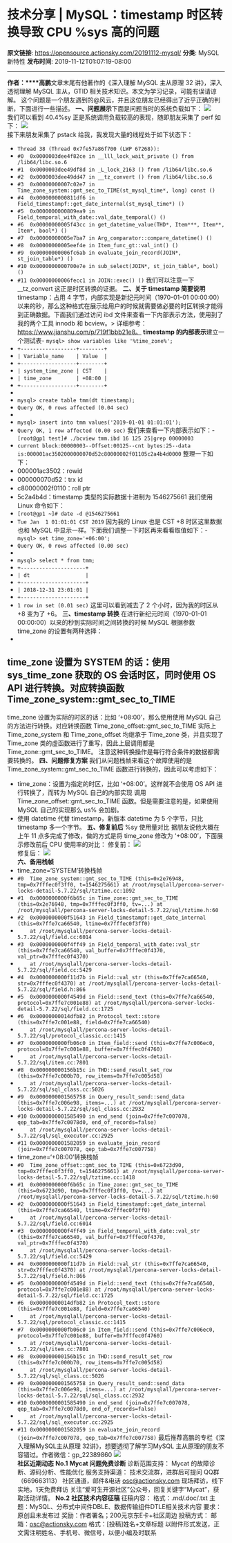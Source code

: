 # 技术分享 | MySQL：timestamp 时区转换导致 CPU %sys 高的问题

**原文链接**: https://opensource.actionsky.com/20191112-mysql/
**分类**: MySQL 新特性
**发布时间**: 2019-11-12T01:07:19-08:00

---

**作者：****高鹏**文章末尾有他著作的《深入理解 MySQL 主从原理 32 讲》，深入透彻理解 MySQL 主从，GTID 相关技术知识。本文为学习记录，可能有误请谅解。
这个问题是一个朋友遇到的@风云，并且这位朋友已经得出了近乎正确的判断，下面进行一些描述。
**一、问题展示**下面是问题当时的系统负载如下：
![](.img/6ab94fab.jpg)											
我们可以看到 40.4%sy 正是系统调用负载较高的表现，随即朋友采集了 perf 如下：
![](.img/0d643c2a.jpg)											
接下来朋友采集了 pstack 给我，我发现大量的线程处于如下状态下：
- `Thread 38 (Thread 0x7fe57a86f700 (LWP 67268)):`
- `#0  0x0000003dee4f82ce in __lll_lock_wait_private () from /lib64/libc.so.6`
- `#1  0x0000003dee49df8d in _L_lock_2163 () from /lib64/libc.so.6`
- `#2  0x0000003dee49dd47 in __tz_convert () from /lib64/libc.so.6`
- `#3  0x00000000007c02e7 in Time_zone_system::gmt_sec_to_TIME(st_mysql_time*, long) const ()`
- `#4  0x0000000000811df6 in Field_timestampf::get_date_internal(st_mysql_time*) ()`
- `#5  0x0000000000809ea9 in Field_temporal_with_date::val_date_temporal() ()`
- `#6  0x00000000005f43cc in get_datetime_value(THD*, Item***, Item**, Item*, bool*) ()`
- `#7  0x00000000005e7ba7 in Arg_comparator::compare_datetime() ()`
- `#8  0x00000000005eef4e in Item_func_gt::val_int() ()`
- `#9  0x00000000006fc6ab in evaluate_join_record(JOIN*, st_join_table*) ()`
- `#10 0x0000000000700e7e in sub_select(JOIN*, st_join_table*, bool) ()`
- `#11 0x00000000006fecc1 in JOIN::exec() ()`
我们可以注意一下 __tz_convert 这正是时区转换的证据。
**二、关于 timestamp 简要说明**timestamp：占用 4 字节，内部实现是新纪元时间（1970-01-01 00:00:00）以来的秒，那么这种格式在展示给用户的时候就需要做必要的时区转换才能得到正确数据。下面我们通过访问 ibd 文件来查看一下内部表示方法，使用到了我的两个工具 innodb 和 bcview。> 详细参考：https://www.jianshu.com/p/719f1bbb21e8。
**timestamp 的内部表示**建立一个测试表- `mysql> show variables like '%time_zone%';`
- `+------------------+--------+`
- `| Variable_name    | Value  |`
- `+------------------+--------+`
- `| system_time_zone | CST    |`
- `| time_zone        | +08:00 |`
- `+------------------+--------+`
- 
- `mysql> create table tmm(dt timestamp);`
- `Query OK, 0 rows affected (0.04 sec)`
- 
- `mysql> insert into tmm values('2019-01-01 01:01:01');`
- `Query OK, 1 row affected (0.00 sec)`
我们来查看一下内部表示如下：- `[root@gp1 test]# ./bcview tmm.ibd 16 125 25|grep 00000003`
- `current block:00000003--Offset:00125--cnt bytes:25--data is:000001ac3502000000070d52c80000002f01105c2a4b4d0000`
整理一下如下：
- 000001ac3502：rowid
- 000000070d52：trx id
- c80000002f0110：roll ptr
- 5c2a4b4d：timestamp 类型的实际数据十进制为 1546275661
我们使用 Linux 命令如下：
- `[root@gp1 ~]# date -d @1546275661`
- `Tue Jan  1 01:01:01 CST 2019`
因为我的 Linux 也是 CST +8 时区这里数据也和 MySQL 中显示一样。下面我们调整一下时区再来看看取值如下：- `mysql> set time_zone='+06:00';`
- `Query OK, 0 rows affected (0.00 sec)`
- 
- `mysql> select * from tmm;`
- `+---------------------+`
- `| dt                  |`
- `+---------------------+`
- `| 2018-12-31 23:01:01 |`
- `+---------------------+`
- `1 row in set (0.01 sec)`
这里可以看到减去了 2 个小时，因为我的时区从 +8 变为了 +6。
**三、timestamp 转换**
在进行新纪元时间（1970-01-01 00:00:00）以来的秒到实际时间之间转换的时候 MySQL 根据参数 time_zone 的设置有两种选择：
- 
time_zone 设置为 SYSTEM 的话：使用 sys_time_zone 获取的 OS 会话时区，同时使用 OS API 进行转换。对应转换函数 Time_zone_system::gmt_sec_to_TIME
- 
time_zone 设置为实际的时区的话：比如 ‘+08:00’，那么使用使用 MySQL 自己的方法进行转换。对应转换函数 Time_zone_offset::gmt_sec_to_TIME
实际上 Time_zone_system 和 Time_zone_offset 均继承于 Time_zone 类，并且实现了 Time_zone 类的虚函数进行了重写，因此上层调用都是 Time_zone::gmt_sec_to_TIME。
注意这种转换操作是每行符合条件的数据都需要转换的。
**四、问题修复方案**
我们从问题栈帧来看这个故障使用的是 Time_zone_system::gmt_sec_to_TIME 函数进行转换的，因此可以考虑如下：
- time_zone：设置为指定的时区，比如 ‘+08:00’。这样就不会使用 OS API 进行转换了，而转为 MySQL 自己的内部实现 调用 Time_zone_offset::gmt_sec_to_TIME 函数。但是需要注意的是，如果使用 MySQL 自己的实现那么 us% 会加剧。
- 使用 datetime 代替 timestamp，新版本 datetime 为 5 个字节，只比 timestamp 多一个字节。
**五、修复前后**
%sy 使用量对比 据朋友说他大概在上午 11 点多完成了修改，做的方式是将 time_zone 修改为 ‘+08:00’，下面展示修改前后 CPU 使用率的对比：
修复前：
![](.img/e6b3b55c.jpg)											
修复后：
![](.img/29789d14.jpg)											
**六、备用栈帧**
- time_zone=‘SYSTEM’转换栈帧
- `#0  Time_zone_system::gmt_sec_to_TIME (this=0x2e76948, tmp=0x7fffec0f3ff0, t=1546275661) at /root/mysqlall/percona-server-locks-detail-5.7.22/sql/tztime.cc:1092`
- `#1  0x0000000000f6b65c in Time_zone::gmt_sec_to_TIME (this=0x2e76948, tmp=0x7fffec0f3ff0, tv=...) at /root/mysqlall/percona-server-locks-detail-5.7.22/sql/tztime.h:60`
- `#2  0x0000000000f51643 in Field_timestampf::get_date_internal (this=0x7ffe7ca66540, ltime=0x7fffec0f3ff0)`
- `    at /root/mysqlall/percona-server-locks-detail-5.7.22/sql/field.cc:6014`
- `#3  0x0000000000f4ff49 in Field_temporal_with_date::val_str (this=0x7ffe7ca66540, val_buffer=0x7fffec0f4370, val_ptr=0x7fffec0f4370)`
- `    at /root/mysqlall/percona-server-locks-detail-5.7.22/sql/field.cc:5429`
- `#4  0x0000000000f11d7b in Field::val_str (this=0x7ffe7ca66540, str=0x7fffec0f4370) at /root/mysqlall/percona-server-locks-detail-5.7.22/sql/field.h:866`
- `#5  0x0000000000f4549d in Field::send_text (this=0x7ffe7ca66540, protocol=0x7ffe7c001e88) at /root/mysqlall/percona-server-locks-detail-5.7.22/sql/field.cc:1725`
- `#6  0x00000000014dfb82 in Protocol_text::store (this=0x7ffe7c001e88, field=0x7ffe7ca66540)`
- `    at /root/mysqlall/percona-server-locks-detail-5.7.22/sql/protocol_classic.cc:1415`
- `#7  0x0000000000fb06c0 in Item_field::send (this=0x7ffe7c006ec0, protocol=0x7ffe7c001e88, buffer=0x7fffec0f4760)`
- `    at /root/mysqlall/percona-server-locks-detail-5.7.22/sql/item.cc:7801`
- `#8  0x000000000156b15c in THD::send_result_set_row (this=0x7ffe7c000b70, row_items=0x7ffe7c005d58)`
- `    at /root/mysqlall/percona-server-locks-detail-5.7.22/sql/sql_class.cc:5026`
- `#9  0x0000000001565758 in Query_result_send::send_data (this=0x7ffe7c006e98, items=...) at /root/mysqlall/percona-server-locks-detail-5.7.22/sql/sql_class.cc:2932`
- `#10 0x0000000001585490 in end_send (join=0x7ffe7c007078, qep_tab=0x7ffe7c0078d0, end_of_records=false)`
- `    at /root/mysqlall/percona-server-locks-detail-5.7.22/sql/sql_executor.cc:2925`
- `#11 0x0000000001582059 in evaluate_join_record (join=0x7ffe7c007078, qep_tab=0x7ffe7c007758)`
- time_zone=‘+08:00’转换栈帧
- `#0  Time_zone_offset::gmt_sec_to_TIME (this=0x6723d90, tmp=0x7fffec0f3ff0, t=1546275661) at /root/mysqlall/percona-server-locks-detail-5.7.22/sql/tztime.cc:1418`
- `#1  0x0000000000f6b65c in Time_zone::gmt_sec_to_TIME (this=0x6723d90, tmp=0x7fffec0f3ff0, tv=...) at /root/mysqlall/percona-server-locks-detail-5.7.22/sql/tztime.h:60`
- `#2  0x0000000000f51643 in Field_timestampf::get_date_internal (this=0x7ffe7ca66540, ltime=0x7fffec0f3ff0)`
- `    at /root/mysqlall/percona-server-locks-detail-5.7.22/sql/field.cc:6014`
- `#3  0x0000000000f4ff49 in Field_temporal_with_date::val_str (this=0x7ffe7ca66540, val_buffer=0x7fffec0f4370, val_ptr=0x7fffec0f4370)`
- `    at /root/mysqlall/percona-server-locks-detail-5.7.22/sql/field.cc:5429`
- `#4  0x0000000000f11d7b in Field::val_str (this=0x7ffe7ca66540, str=0x7fffec0f4370) at /root/mysqlall/percona-server-locks-detail-5.7.22/sql/field.h:866`
- `#5  0x0000000000f4549d in Field::send_text (this=0x7ffe7ca66540, protocol=0x7ffe7c001e88) at /root/mysqlall/percona-server-locks-detail-5.7.22/sql/field.cc:1725`
- `#6  0x00000000014dfb82 in Protocol_text::store (this=0x7ffe7c001e88, field=0x7ffe7ca66540)`
- `    at /root/mysqlall/percona-server-locks-detail-5.7.22/sql/protocol_classic.cc:1415`
- `#7  0x0000000000fb06c0 in Item_field::send (this=0x7ffe7c006ec0, protocol=0x7ffe7c001e88, buffer=0x7fffec0f4760)`
- `    at /root/mysqlall/percona-server-locks-detail-5.7.22/sql/item.cc:7801`
- `#8  0x000000000156b15c in THD::send_result_set_row (this=0x7ffe7c000b70, row_items=0x7ffe7c005d58)`
- `    at /root/mysqlall/percona-server-locks-detail-5.7.22/sql/sql_class.cc:5026`
- `#9  0x0000000001565758 in Query_result_send::send_data (this=0x7ffe7c006e98, items=...) at /root/mysqlall/percona-server-locks-detail-5.7.22/sql/sql_class.cc:2932`
- `#10 0x0000000001585490 in end_send (join=0x7ffe7c007078, qep_tab=0x7ffe7c0078d0, end_of_records=false)`
- `    at /root/mysqlall/percona-server-locks-detail-5.7.22/sql/sql_executor.cc:2925`
- `#11 0x0000000001582059 in evaluate_join_record (join=0x7ffe7c007078, qep_tab=0x7ffe7c007758)`
最后推荐高鹏的专栏《深入理解MySQL主从原理 32讲》，想要透彻了解学习MySQL 主从原理的朋友不容错过。作者微信：gp_22389860
![](.img/0aff2ace.jpg)											
**社区近期动态**
**No.1**
**Mycat 问题免费诊断**
诊断范围支持：
Mycat 的故障诊断、源码分析、性能优化
服务支持渠道：
技术交流群，进群后可提问
QQ群（669663113）
社区通道，邮件&电话
osc@actionsky.com
现场拜访，线下实地，1天免费拜访
关注“爱可生开源社区”公众号，回复关键字“Mycat”，获取活动详情。
**No.2**
**社区技术内容征稿**
征稿内容：
格式：.md/.doc/.txt
主题：MySQL、分布式中间件DBLE、数据传输组件DTLE相关技术内容
要求：原创且未发布过
奖励：作者署名；200元京东E卡+社区周边
投稿方式：
邮箱：osc@actionsky.com
格式：[投稿]姓名+文章标题
以附件形式发送，正文需注明姓名、手机号、微信号，以便小编及时联系
